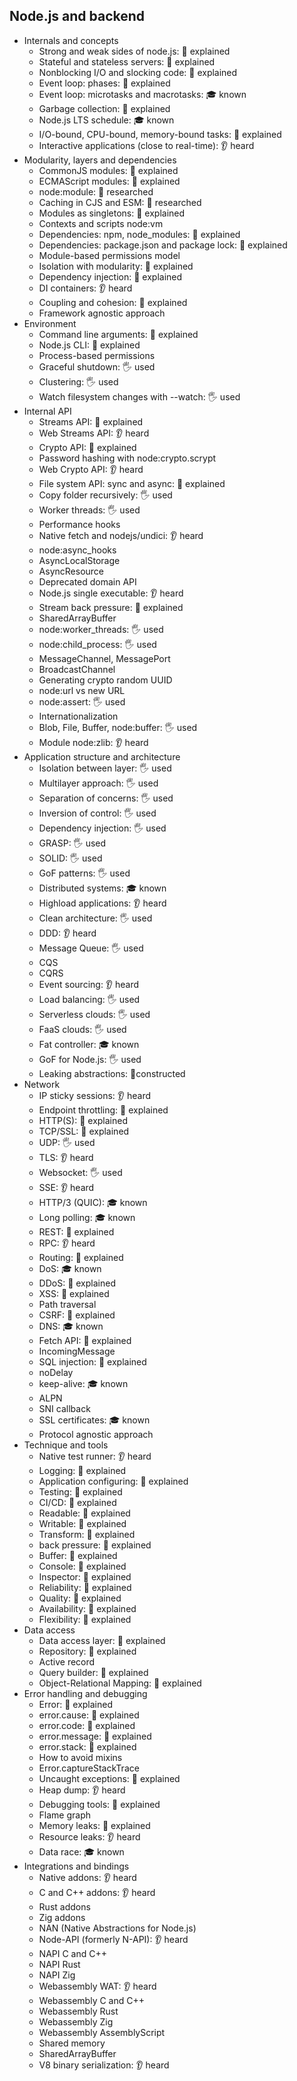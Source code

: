## Node.js and backend

- Internals and concepts
  - Strong and weak sides of node.js: 🙋 explained
  - Stateful and stateless servers: 🙋 explained
  - Nonblocking I/O and slocking code: 🙋 explained
  - Event loop: phases: 🙋 explained
  - Event loop: microtasks and macrotasks: 🎓 known
  - Garbage collection: 🙋 explained
  - Node.js LTS schedule: 🎓 known
  - I/O-bound, CPU-bound, memory-bound tasks: 🙋 explained
  - Interactive applications (close to real-time): 👂 heard
- Modularity, layers and dependencies
  - CommonJS modules: 🙋 explained
  - ECMAScript modules: 🙋 explained
  - node:module: 🔬 researched
  - Caching in CJS and ESM: 🔬 researched
  - Modules as singletons: 🙋 explained
  - Contexts and scripts node:vm
  - Dependencies: npm, node_modules: 🙋 explained
  - Dependencies: package.json and package lock: 🙋 explained
  - Module-based permissions model
  - Isolation with modularity: 🙋 explained
  - Dependency injection: 🙋 explained
  - DI containers: 👂 heard
  - Coupling and cohesion: 🙋 explained
  - Framework agnostic approach
- Environment
  - Command line arguments: 🙋 explained
  - Node.js CLI: 🙋 explained
  - Process-based permissions
  - Graceful shutdown: 🖐️ used
  - Clustering: 🖐️ used
  - Watch filesystem changes with --watch: 🖐️ used
- Internal API
  - Streams API: 🙋 explained
  - Web Streams API: 👂 heard
  - Crypto API: 🙋 explained
  - Password hashing with node:crypto.scrypt
  - Web Crypto API: 👂 heard
  - File system API: sync and async: 🙋 explained
  - Copy folder recursively: 🖐️ used
  - Worker threads: 🖐️ used
  - Performance hooks
  - Native fetch and nodejs/undici: 👂 heard
  - node:async_hooks
  - AsyncLocalStorage
  - AsyncResource
  - Deprecated domain API
  - Node.js single executable: 👂 heard
  - Stream back pressure: 🙋 explained
  - SharedArrayBuffer
  - node:worker_threads: 🖐️ used
  - node:child_process: 🖐️ used
  - MessageChannel, MessagePort
  - BroadcastChannel
  - Generating crypto random UUID
  - node:url vs new URL
  - node:assert: 🖐️ used
  - Internationalization
  - Blob, File, Buffer, node:buffer: 🖐️ used
  - Module node:zlib: 👂 heard
- Application structure and architecture
  - Isolation between layer: 🖐️ used
  - Multilayer approach: 🖐️ used
  - Separation of concerns: 🖐️ used
  - Inversion of control: 🖐️ used
  - Dependency injection: 🖐️ used
  - GRASP: 🖐️ used
  - SOLID: 🖐️ used
  - GoF patterns: 🖐️ used
  - Distributed systems: 🎓 known
  - Highload applications: 👂 heard
  - Clean architecture: 🖐️ used
  - DDD: 👂 heard
  - Message Queue: 🖐️ used
  - CQS
  - CQRS
  - Event sourcing: 👂 heard
  - Load balancing: 🖐️ used
  - Serverless clouds: 🖐️ used
  - FaaS clouds: 🖐️ used
  - Fat controller: 🎓 known
  - GoF for Node.js: 🖐️ used
  - Leaking abstractions: 🚀constructed
- Network
  - IP sticky sessions: 👂 heard
  - Endpoint throttling: 🙋 explained
  - HTTP(S): 🙋 explained
  - TCP/SSL: 🙋 explained
  - UDP: 🖐️ used
  - TLS: 👂 heard
  - Websocket: 🖐️ used
  - SSE: 👂 heard
  - HTTP/3 (QUIC): 🎓 known
  - Long polling: 🎓 known
  - REST: 🙋 explained
  - RPC: 👂 heard
  - Routing: 🙋 explained
  - DoS: 🎓 known
  - DDoS: 🙋 explained
  - XSS: 🙋 explained
  - Path traversal
  - CSRF: 🙋 explained
  - DNS: 🎓 known
  - Fetch API: 🙋 explained
  - IncomingMessage
  - SQL injection: 🙋 explained
  - noDelay
  - keep-alive: 🎓 known
  - ALPN
  - SNI callback
  - SSL certificates: 🎓 known
  - Protocol agnostic approach
- Technique and tools
  - Native test runner: 👂 heard
  - Logging: 🙋 explained
  - Application configuring: 🙋 explained
  - Testing: 🙋 explained
  - CI/CD: 🙋 explained
  - Readable: 🙋 explained
  - Writable: 🙋 explained
  - Transform: 🙋 explained
  - back pressure: 🙋 explained
  - Buffer: 🙋 explained
  - Console: 🙋 explained
  - Inspector: 🙋 explained
  - Reliability: 🙋 explained
  - Quality: 🙋 explained
  - Availability: 🙋 explained
  - Flexibility: 🙋 explained
- Data access
  - Data access layer: 🙋 explained
  - Repository: 🙋 explained
  - Active record
  - Query builder: 🙋 explained
  - Object-Relational Mapping: 🙋 explained
- Error handling and debugging
  - Error: 🙋 explained
  - error.cause: 🙋 explained
  - error.code: 🙋 explained
  - error.message: 🙋 explained
  - error.stack: 🙋 explained
  - How to avoid mixins
  - Error.captureStackTrace
  - Uncaught exceptions: 🙋 explained
  - Heap dump: 👂 heard
  - Debugging tools: 🙋 explained
  - Flame graph
  - Memory leaks: 🙋 explained
  - Resource leaks: 👂 heard
  - Data race: 🎓 known
- Integrations and bindings
  - Native addons: 👂 heard
  - C and C++ addons: 👂 heard
  - Rust addons
  - Zig addons
  - NAN (Native Abstractions for Node.js)
  - Node-API (formerly N-API): 👂 heard
  - NAPI C and C++
  - NAPI Rust
  - NAPI Zig
  - Webassembly WAT: 👂 heard
  - Webassembly C and C++
  - Webassembly Rust
  - Webassembly Zig
  - Webassembly AssemblyScript
  - Shared memory
  - SharedArrayBuffer
  - V8 binary serialization: 👂 heard
